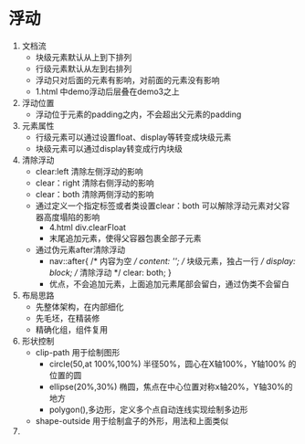 # 浮动
1. 文档流
    - 块级元素默认从上到下排列
    - 行级元素默认从左到右排列
    - 浮动只对后面的元素有影响，对前面的元素没有影响
    - 1.html 中demo浮动后层叠在demo3之上
2. 浮动位置
    - 浮动位于元素的padding之内，不会超出父元素的padding
3. 元素属性
    - 行级元素可以通过设置float、display等转变成块级元素
    - 块级元素可以通过display转变成行内块级
4. 清除浮动
    - clear:left 清除左侧浮动的影响
    - clear：right 清除右侧浮动的影响
    - clear：both 清除两侧浮动的影响
    - 通过定义一个指定标签或者类设置clear：both 可以解除浮动元素对父容器高度塌陷的影响
        - 4.html  div.clearFloat
        - 末尾追加元素，使得父容器包裹全部子元素
    - 通过伪元素after清除浮动
        - nav::after{
            /* 内容为空 */
            content: '';
            /* 块级元素，独占一行 */
            display: block;
            /* 清除浮动 */
            clear: both;
            }
        - 优点，不会追加元素，上面追加元素尾部会留白，通过伪类不会留白
5. 布局思路
    - 先整体架构，在内部细化
    - 先毛坯，在精装修
    - 精确化组，组件复用
6. 形状控制
    - clip-path  用于绘制图形
        - circle(50,at 100%,100%) 半径50%，圆心在X轴100%，Y轴100% 的位置的圆
        - ellipse(20%,30%) 椭圆，焦点在中心位置对称x轴20%，Y轴30%的地方
        - polygon(),多边形，定义多个点自动连线实现绘制多边形
    - shape-outside 用于绘制盒子的外形，用法和上面类似
7. 